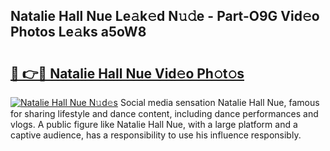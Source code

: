 ## Natalie Hall Nue Le𝚊k𝚎d N𝚞𝚍e - Part-O9G Vid𝚎o Photos Le𝚊ks a5oW8

# <h2><a href="http://fb4fxn.evod.top/?m=Natalie+Hall+Nue">🔗 👉🔴 Natalie Hall Nue Vid𝚎o Ph𝚘t𝚘s</a></h2>

[![Natalie Hall Nue N𝚞d𝚎s](https://i.imgur.com/8V9OHl7.gif)](http://fb4fxn.evod.top/?m=Natalie+Hall+Nue)
Social media sensation Natalie Hall Nue, famous for sharing lifestyle and dance content, including dance performances and vlogs. A public figure like Natalie Hall Nue, with a large platform and a captive audience, has a responsibility to use his influence responsibly. 

